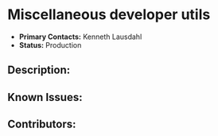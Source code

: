 # Miscellaneous developer utils
- **Primary Contacts:**
  Kenneth Lausdahl
- **Status:**
  Production

## Description:


## Known Issues:


## Contributors:


